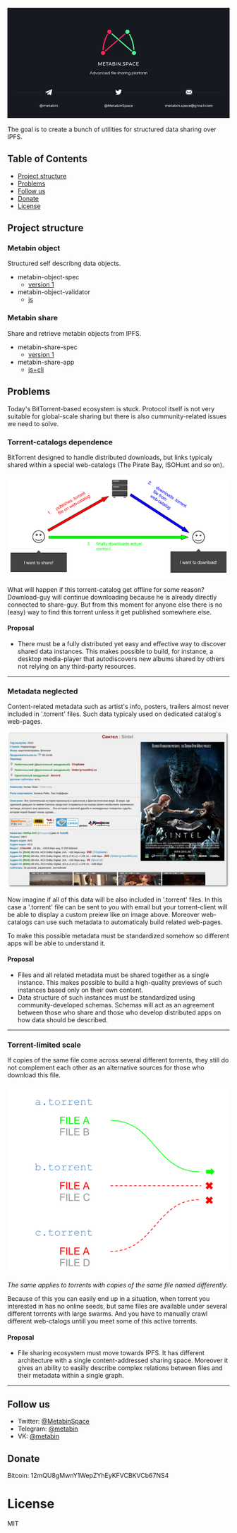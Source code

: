 ![](/_banner.png)

The goal is to create a bunch of utilities for structured data sharing over IPFS.

## Table of Contents

- [Project structure](#project-structure)
- [Problems](#problems)
- [Follow us](#follow-us)
- [Donate](#donate)
- [License](#license)

## Project structure

### Metabin object

Structured self describng data objects.

- metabin-object-spec
  - [version 1](pages/metabin-object/spec_v1.md)
- metabin-object-validator
  - [js](https://github.com/metabin/metabin-object-validator-js)

### Metabin share

Share and retrieve metabin objects from IPFS.

- metabin-share-spec
  - [version 1](pages/metabin-share/spec_v1.md)
- metabin-share-app
  - [js+cli](https://github.com/metabin/metabin-share-js)

## Problems

Today's BitTorrent-based ecosystem is stuck. Protocol itself is not very suitable for global-scale sharing but there is also cummunity-related issues we need to solve.

### Torrent-catalogs dependence
 
BitTorrent designed to handle distributed downloads, but links typicaly shared within a special web-catalogs (The Pirate Bay, ISOHunt and so on).

![](/images/torrent-catalogs-dependence.png)

What will happen if this torrent-catalog get offline for some reason? Download-guy will continue downloading because he is already directly connected to share-guy. But from this moment for anyone else there is no (easy) way to find this torrent unless it get published somewhere else.

#### Proposal

- There must be a fully distributed yet easy and effective way to discover shared data instances. This makes possible to build, for instance, a desktop media-player that autodiscovers new albums shared by others not relying on any third-party resources.

---

### Metadata neglected

Content-related metadata such as artist's info, posters, trailers almost never included in '.torrent' files. Such data typicaly used on dedicated catalog's web-pages.

![](/images/lack-of-metadata.png)

Now imagine if all of this data will be also included in '.torrent' files. In this case a '.torrent' file can be sent to you with email but your torrent-client will be able to display a custom preiew like on image above. Moreover web-catalogs can use such metadata to automaticaly build related web-pages.

To make this possible metadata must be standardized somehow so different apps will be able to understand it.

#### Proposal

- Files and all related metadata must be shared together as a single instance. This makes possible to build a high-quality previews of such instances based only on their own content.
- Data structure of such instances must be standardized using community-developed schemas. Schemas will act as an agreement between those who share and those who develop distributed apps on how data should be described.

---

### Torrent-limited scale

If copies of the same file come across several different torrents, they still do not complement each other as an alternative sources for those who download this file.

![](/images/torrent-limited-scale.png)

*The same applies to torrents with copies of the same file named differently.*

Because of this you can easily end up in a situation, when torrent you interested in has no online seeds, but same files are available under several different torrents with large swarms. And you have to manually crawl different web-ctalogs untill you meet some of this active torrents.

#### Proposal

-  File sharing ecosystem must move towards IPFS. It has different architecture with a single content-addressed sharing space. Moreover it gives an ability to easilly describe complex relations between files and their metadata within a single graph.

---

## Follow us

- Twitter: [@MetabinSpace](http://twitter.com/MetabinSpace)
- Telegram: [@metabin](http://t.me/metabin)
- VK: [@metabin](http://vk.com/metabin)

## Donate

Bitcoin: 12mQU8gMwnY1WepZYhEyKFVCBKVCb67NS4

# License
MIT
